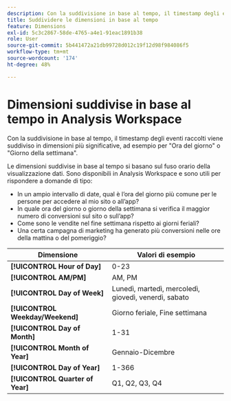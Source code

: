 ```yaml
---
description: Con la suddivisione in base al tempo, il timestamp degli eventi raccolti viene suddiviso in dimensioni più significative, ad esempio per "Ora del giorno" o "Giorno della settimana".
title: Suddividere le dimensioni in base al tempo
feature: Dimensions
exl-id: 5c3c2867-58de-4765-a4e1-91eac1891b38
role: User
source-git-commit: 5b441472a21db99728d012c19f12d98f984086f5
workflow-type: tm+mt
source-wordcount: '174'
ht-degree: 48%

---
```


# Dimensioni suddivise in base al tempo in Analysis Workspace

Con la suddivisione in base al tempo, il timestamp degli eventi raccolti viene suddiviso in dimensioni più significative, ad esempio per &quot;Ora del giorno&quot; o &quot;Giorno della settimana&quot;.

Le dimensioni suddivise in base al tempo si basano sul fuso orario della visualizzazione dati. Sono disponibili in Analysis Workspace e sono utili per rispondere a domande di tipo:

* In un ampio intervallo di date, qual è l’ora del giorno più comune per le persone per accedere al mio sito o all’app?
* In quale ora del giorno o giorno della settimana si verifica il maggior numero di conversioni sul sito o sull’app?
* Come sono le vendite nel fine settimana rispetto ai giorni feriali?
* Una certa campagna di marketing ha generato più conversioni nelle ore della mattina o del pomeriggio?

| Dimensione | Valori di esempio |
|--- |--- |
| **[!UICONTROL Hour of Day]** | 0-23 |
| **[!UICONTROL AM/PM]** | AM, PM |
| **[!UICONTROL Day of Week]** | Lunedì, martedì, mercoledì, giovedì, venerdì, sabato |
| **[!UICONTROL Weekday/Weekend]** | Giorno feriale, Fine settimana |
| **[!UICONTROL Day of Month]** | 1-31 |
| **[!UICONTROL Month of Year]** | Gennaio-Dicembre |
| **[!UICONTROL Day of Year]** | 1-366 |
| **[!UICONTROL Quarter of Year]** | Q1, Q2, Q3, Q4 |
